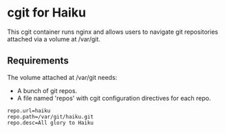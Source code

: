 # cgit for Haiku

This cgit container runs nginx and allows users
to navigate git repositories attached via a volume at /var/git.

## Requirements

The volume attached at /var/git needs:

  * A bunch of git repos.
  * A file named 'repos' with cgit configuration directives for each repo.
```
repo.url=haiku
repo.path=/var/git/haiku.git
repo.desc=All glory to Haiku
```
